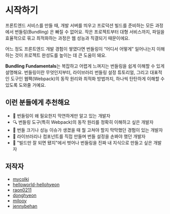 # 시작하기

프론트엔드 서비스를 만들 때, 개발 서버를 띄우고 프로덕션 빌드를 준비하는 모든 과정에서 번들링(Bundling) 은 빠질 수 없어요.
작은 프로젝트부터 대형 서비스까지, 파일을 효율적으로 묶고 최적화하는 과정은 웹 성능과 직결되기 때문이에요.

어느 정도 프론트엔드 개발 경험이 쌓였다면 번들링이 “어디서 어떻게” 일어나는지 이해하는 것이 프로젝트 완성도를 높이는 데 큰 도움이 돼요.

**Bundling Fundamentals**는 복잡하고 어렵게 느껴지는 번들링을 쉽게 이해할 수 있게 설명해요. 번들링이란 무엇인지부터, 라이브러리 번들링 설정 튜토리얼, 그리고 대표적인 도구인 웹팩(Webpack)의 동작 원리와 최적화 방법까지, 하나씩 탄탄하게 이해할 수 있도록 도와줄 거예요.

## 이런 분들에게 추천해요

- 🤔 번들링이 왜 필요한지 막연하게만 알고 있는 개발자
- 🔍 번들링 도구(특히 Webpack)의 동작 원리를 정확히 이해하고 싶은 개발자
- 🧰 번들 크기나 성능 이슈가 생겼을 때 뭘 고쳐야 할지 막막했던 경험이 있는 개발자
- 🧱 라이브러리나 컴포넌트를 직접 만들며 번들 설정을 손봐야 했던 개발자
- 🧠 "빌드만 잘 되면 됐지"에서 벗어나 번들링을 진짜 내 지식으로 만들고 싶은 개발자

## 저작자

- [mycolki](https://github.com/mycolki)
- [helloworld-hellohyeon](https://github.com/helloworld-hellohyeon)
- [raon0211](https://github.com/raon0211)
- [donghyeon](https://github.com/Kimbangg)
- [milooy](https://github.com/milooy)
- [jennybehan](https://github.com/jennybehan)